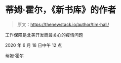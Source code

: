 # 蒂姆·霍尔，《新书库》的作者

> 原文：<https://thenewstack.io/author/tim-hall/>

工作保障是北美开发商最关心的疫情问题

2020 年 6 月 18 日中午 12 点

蒂姆·霍尔